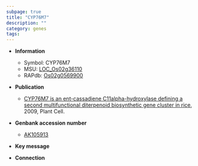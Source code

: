 ```yaml
---
subpage: true
title: "CYP76M7"
description: ""
category: genes
tags: 
---
```


* **Information**  
    + Symbol: CYP76M7  
    + MSU: [LOC_Os02g36110](http://rice.plantbiology.msu.edu/cgi-bin/ORF_infopage.cgi?orf=LOC_Os02g36110)  
    + RAPdb: [Os02g0569900](http://rapdb.dna.affrc.go.jp/viewer/gbrowse_details/irgsp1?name=Os02g0569900)  

* **Publication**  
    + [CYP76M7 is an ent-cassadiene C11alpha-hydroxylase defining a second multifunctional diterpenoid biosynthetic gene cluster in rice](http://www.ncbi.nlm.nih.gov/pubmed?term=CYP76M7+is+an+ent-cassadiene+C11alpha-hydroxylase+defining+a+second+multifunctional+diterpenoid+biosynthetic+gene+cluster+in+rice%5BTitle%5D), 2009, Plant Cell.

* **Genbank accession number**  
    + [AK105913](http://www.ncbi.nlm.nih.gov/nuccore/AK105913)

* **Key message**  

* **Connection**  



